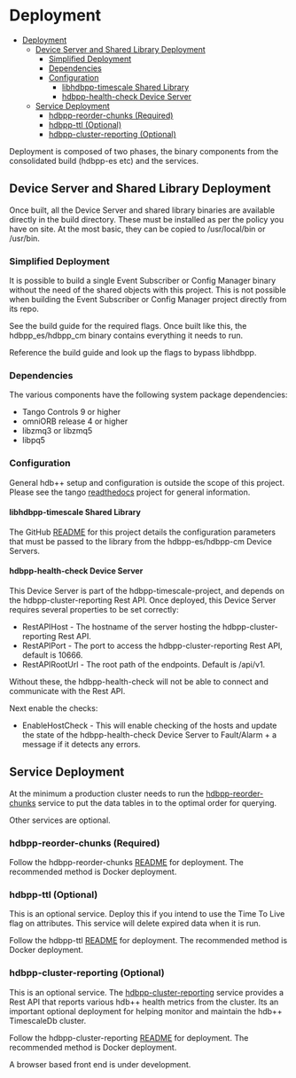 # Deployment

- [Deployment](#deployment)
  - [Device Server and Shared Library Deployment](#device-server-and-shared-library-deployment)
    - [Simplified Deployment](#simplified-deployment)
    - [Dependencies](#dependencies)
    - [Configuration](#configuration)
      - [libhdbpp-timescale Shared Library](#libhdbpp-timescale-shared-library)
      - [hdbpp-health-check Device Server](#hdbpp-health-check-device-server)
  - [Service Deployment](#service-deployment)
    - [hdbpp-reorder-chunks (Required)](#hdbpp-reorder-chunks-required)
    - [hdbpp-ttl (Optional)](#hdbpp-ttl-optional)
    - [hdbpp-cluster-reporting (Optional)](#hdbpp-cluster-reporting-optional)

Deployment is composed of two phases, the binary components from the consolidated build (hdbpp-es etc) and the services.

## Device Server and Shared Library Deployment

Once built, all the Device Server and shared library binaries are available directly in the build directory. These must be installed as per the policy you have on site. At the most basic, they can be copied to /usr/local/bin or /usr/bin.

### Simplified Deployment

It is possible to build a single Event Subscriber or Config Manager binary without the need of the shared objects with this project. This is not possible when building the Event Subscriber or Config Manager project directly from its repo.

See the build guide for the required flags. Once built like this, the hdbpp_es/hdbpp_cm binary contains everything it needs to run.

Reference the build guide and look up the flags to bypass libhdbpp.

### Dependencies

The various components have the following system package dependencies:

- Tango Controls 9 or higher
- omniORB release 4 or higher
- libzmq3 or libzmq5
- libpq5

### Configuration

General hdb++ setup and configuration is outside the scope of this project. Please see the tango [readthedocs](https://tango-controls.readthedocs.io/en/latest/) project for general information.

#### libhdbpp-timescale Shared Library

The GitHub [README](https://github.com/tango-controls-hdbpp/libhdbpp-timescale) for this project details the configuration parameters that must be passed to the library from the hdbpp-es/hdbpp-cm Device Servers.

#### hdbpp-health-check Device Server

This Device Server is part of the hdbpp-timescale-project, and depends on the hdbpp-cluster-reporting Rest API. Once deployed, this Device Server requires several properties to be set correctly:

- RestAPIHost - The hostname of the server hosting the hdbpp-cluster-reporting Rest API.
- RestAPIPort - The port to access the hdbpp-cluster-reporting Rest API, default is 10666.
- RestAPIRootUrl - The root path of the endpoints. Default is /api/v1.

Without these, the hdbpp-health-check will not be able to connect and communicate with the Rest API.

Next enable the checks:

- EnableHostCheck - This will enable checking of the hosts and update the state of the hdbpp-health-check Device Server to Fault/Alarm + a message if it detects any errors.

## Service Deployment

At the minimum a production cluster needs to run the [hdbpp-reorder-chunks](../services/hdbpp-reorder-chunks) service to put the data tables in to the optimal order for querying.

Other services are optional.

### hdbpp-reorder-chunks (Required)

Follow the hdbpp-reorder-chunks [README](../services/hdbpp-reorder-chunks) for deployment. The recommended method is Docker deployment.

### hdbpp-ttl (Optional)

This is an optional service. Deploy this if you intend to use the Time To Live flag on attributes. This service will delete expired data when it is run.

Follow the hdbpp-ttl [README](../services/hdbpp-ttl) for deployment. The recommended method is Docker deployment.

### hdbpp-cluster-reporting (Optional)

This is an optional service. The [hdbpp-cluster-reporting](../services/hdbpp-cluster-reporting) service provides a Rest API that reports various hdb++ health metrics from the cluster. Its an important optional deployment for helping monitor and maintain the hdb++ TimescaleDb cluster.

Follow the hdbpp-cluster-reporting [README](../services/hdbpp-cluster-reporting) for deployment. The recommended method is Docker deployment.

A browser based front end is under development.
